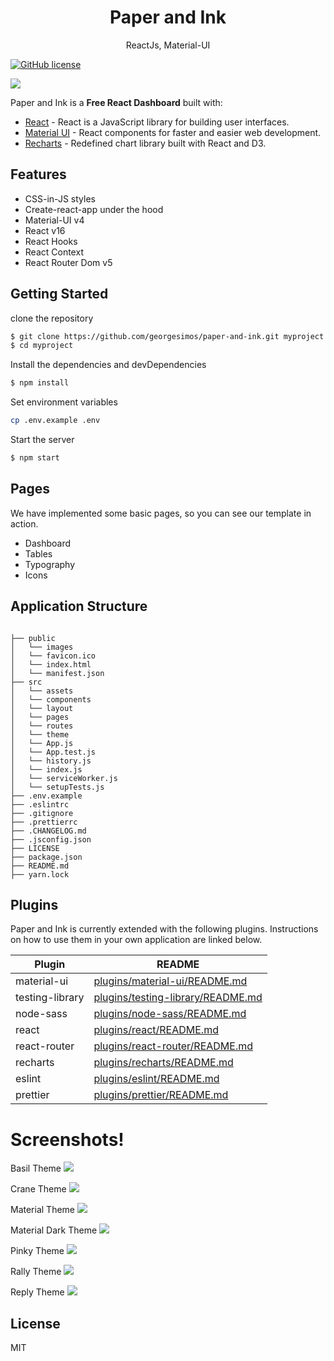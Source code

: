 <h1 align="center">
Paper and Ink
</h1>
<p align="center">
ReactJs, Material-UI
</p>

[![GitHub license](https://img.shields.io/badge/license-MIT-blue.svg)](https://github.com/georgesimos/paper-and-ink/blob/master/LICENSE)

<img src="https://github.com/georgesimos/readme-assets/blob/master/paper-and-ink/reply.png" />

Paper and Ink is a **Free React Dashboard** built with:

- [React](https://github.com/facebook/react) - React is a JavaScript library for building user interfaces.
- [Material UI](https://github.com/mui-org/material-ui) - React components for faster and easier web development.
- [Recharts](https://github.com/recharts/recharts) - Redefined chart library built with React and D3.

## Features

- CSS-in-JS styles
- Create-react-app under the hood
- Material-UI v4
- React v16
- React Hooks
- React Context
- React Router Dom v5

## Getting Started

clone the repository

```sh
$ git clone https://github.com/georgesimos/paper-and-ink.git myproject
$ cd myproject
```

Install the dependencies and devDependencies

```sh
$ npm install
```

Set environment variables

```sh
cp .env.example .env
```

Start the server

```sh
$ npm start
```

## Pages

We have implemented some basic pages, so you can see our template in action.

- Dashboard
- Tables
- Typography
- Icons

## Application Structure

```

├── public
│   └── images
│   └── favicon.ico
│   └── index.html
│   └── manifest.json
├── src
│   └── assets
│   └── components
│   └── layout
│   └── pages
│   └── routes
│   └── theme
│   └── App.js
│   └── App.test.js
│   └── history.js
│   └── index.js
│   └── serviceWorker.js
│   └── setupTests.js
├── .env.example
├── .eslintrc
├── .gitignore
├── .prettierrc
├── .CHANGELOG.md
├── .jsconfig.json
├── LICENSE
├── package.json
├── README.md
├── yarn.lock

```

## Plugins

Paper and Ink is currently extended with the following plugins. Instructions on how to use them in your own application are linked below.

| Plugin          | README                                                                                                              |
| --------------- | ------------------------------------------------------------------------------------------------------------------- |
| material-ui     | [plugins/material-ui/README.md](https://github.com/mui-org/material-ui/blob/master/README.md)                       |
| testing-library | [plugins/testing-library/README.md](https://github.com/testing-library/react-testing-library/blob/master/README.md) |
| node-sass       | [plugins/node-sass/README.md](https://github.com/sass/node-sass/blob/master/README.md)                              |
| react           | [plugins/react/README.md](https://github.com/facebook/react/blob/master/README.md)                                  |
| react-router    | [plugins/react-router/README.md](https://github.com/ReactTraining/react-router/blob/master/README.md)               |
| recharts        | [plugins/recharts/README.md](https://github.com/recharts/recharts/blob/master/README.md)                            |
| eslint          | [plugins/eslint/README.md](https://github.com/eslint/eslint/blob/master/README.md)                                  |
| prettier        | [plugins/prettier/README.md](https://github.com/prettier/prettier/blob/master/README.md)                            |

# Screenshots!

Basil Theme
<img src="https://github.com/georgesimos/readme-assets/blob/master/paper-and-ink/basil.png" />

Crane Theme
<img src="https://github.com/georgesimos/readme-assets/blob/master/paper-and-ink/crane.png" />

Material Theme
<img src="https://github.com/georgesimos/readme-assets/blob/master/paper-and-ink/Material.png" />

Material Dark Theme
<img src="https://github.com/georgesimos/readme-assets/blob/master/paper-and-ink/materialDark.png" />

Pinky Theme
<img src="https://github.com/georgesimos/readme-assets/blob/master/paper-and-ink/pinky.png" />

Rally Theme
<img src="https://github.com/georgesimos/readme-assets/blob/master/paper-and-ink/rally.png" />

Reply Theme
<img src="https://github.com/georgesimos/readme-assets/blob/master/paper-and-ink/reply.png" />

## License

MIT
